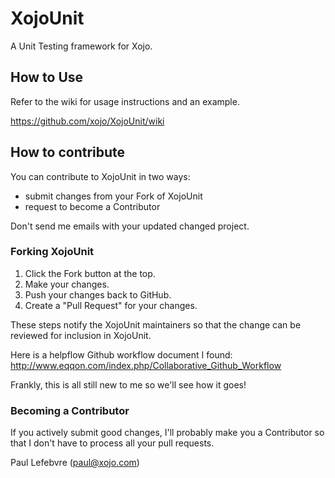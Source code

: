 XojoUnit
========

A Unit Testing framework for Xojo.

## How to Use

Refer to the wiki for usage instructions and an example.

https://github.com/xojo/XojoUnit/wiki

## How to contribute

You can contribute to XojoUnit in two ways:

* submit changes from your Fork of XojoUnit
* request to become a Contributor

Don't send me emails with your updated changed project.

### Forking XojoUnit

1. Click the Fork button at the top.
2. Make your changes.
3. Push your changes back to GitHub.
4. Create a "Pull Request" for your changes.

These steps notify the XojoUnit maintainers so that the change can be reviewed for inclusion in XojoUnit.

Here is a helpflow Github workflow document I found:
http://www.eqqon.com/index.php/Collaborative_Github_Workflow

Frankly, this is all still new to me so we'll see how it goes!

### Becoming a Contributor

If you actively submit good changes, I'll probably make you a Contributor so that I don't have to process all your pull requests.


Paul Lefebvre (paul@xojo.com)